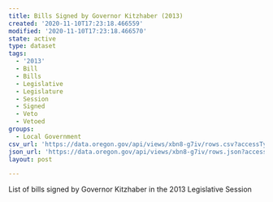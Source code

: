 ```yaml
---
title: Bills Signed by Governor Kitzhaber (2013)
created: '2020-11-10T17:23:18.466559'
modified: '2020-11-10T17:23:18.466570'
state: active
type: dataset
tags:
  - '2013'
  - Bill
  - Bills
  - Legislative
  - Legislature
  - Session
  - Signed
  - Veto
  - Vetoed
groups:
  - Local Government
csv_url: 'https://data.oregon.gov/api/views/xbn8-g7iv/rows.csv?accessType=DOWNLOAD'
json_url: 'https://data.oregon.gov/api/views/xbn8-g7iv/rows.json?accessType=DOWNLOAD'
layout: post

---
```

List of bills signed by Governor Kitzhaber in the 2013 Legislative Session
